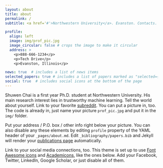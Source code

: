```yaml
---
layout: about
title: about
permalink: /
subtitle: <a href='#'>Northwestern University</a>. Evanston. Contacts. Moto. Etc.

profile:
  align: left
  image: img/prof_pic.jpg
  image_circular: false # crops the image to make it circular
  address: >
    <p>888-666-1234</p>
    <p>Tech Drive</p>
    <p>Evanston, Illinois</p>

news: true  # includes a list of news items
selected_papers: true # includes a list of papers marked as "selected={true}"
social: true  # includes social icons at the bottom of the page
---
```


Shuwen Chai is a first year Ph.D. student at Northwestern University. His main research interest lies in trustworthy machine learning. Tell the world about yourself. Link to your favorite [subreddit](http://reddit.com). You can put a picture in, too. The code is already in, just name your picture `prof_pic.jpg` and put it in the `img/` folder.

Put your address / P.O. box / other info right below your picture. You can also disable any these elements by editing `profile` property of the YAML header of your `_pages/about.md`. Edit `_bibliography/papers.bib` and Jekyll will render your [publications page](/al-folio/publications/) automatically.

Link to your social media connections, too. This theme is set up to use [Font Awesome icons](http://fortawesome.github.io/Font-Awesome/) and [Academicons](https://jpswalsh.github.io/academicons/), like the ones below. Add your Facebook, Twitter, LinkedIn, Google Scholar, or just disable all of them.
